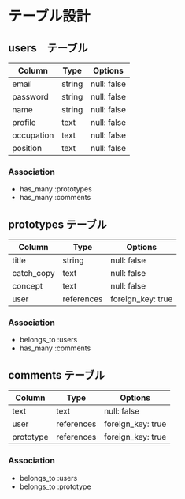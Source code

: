 # テーブル設計

## users　テーブル

| Column     | Type   | Options
| ---------- | ------ | ----------- |
| email      | string | null: false |
| password   | string | null: false |
| name       | string | null: false |
| profile    | text   | null: false |
| occupation | text   | null: false |
| position   | text   | null: false |

### Association

- has_many :prototypes
- has_many :comments

## prototypes テーブル

| Column     | Type       | Options
| ---------- | ---------- | ----------------- |
| title      | string     | null: false       |
| catch_copy | text       | null: false       | 
| concept    | text       | null: false       |
| user       | references | foreign_key: true |

### Association

- belongs_to :users
- has_many :comments

## comments テーブル

| Column    | Type       | Options
| --------- | ---------- | ----------------- |
| text      | text       | null: false       |
| user      | references | foreign_key: true |
| prototype | references | foreign_key: true | 

### Association

- belongs_to :users
- belongs_to :prototype
